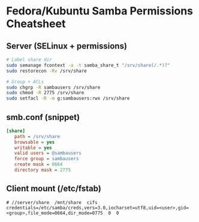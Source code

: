 
# Fedora/Kubuntu Samba Permissions Cheatsheet

## Server (SELinux + permissions)
```bash
# Label share dir
sudo semanage fcontext -a -t samba_share_t "/srv/share(/.*)?"
sudo restorecon -Rv /srv/share

# Group + ACLs
sudo chgrp -R sambausers /srv/share
sudo chmod -R 2775 /srv/share
sudo setfacl -R -m g:sambausers:rwx /srv/share
```

## smb.conf (snippet)
```ini
[share]
   path = /srv/share
   browsable = yes
   writable = yes
   valid users = @sambausers
   force group = sambausers
   create mask = 0664
   directory mask = 2775
```

## Client mount (/etc/fstab)
```
# //server/share  /mnt/share  cifs  credentials=/etc/samba/creds,vers=3.0,iocharset=utf8,uid=<user>,gid=<group>,file_mode=0664,dir_mode=0775  0  0
```
